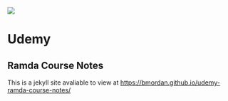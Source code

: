 ![](https://images.g2crowd.com/uploads/product/image/social_landscape/social_landscape_1489700996/udemy.png)

# Udemy
## Ramda Course Notes

This is a jekyll site avaliable to view at https://bmordan.github.io/udemy-ramda-course-notes/

